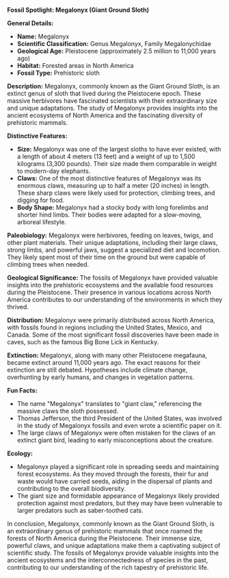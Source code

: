 **Fossil Spotlight: Megalonyx (Giant Ground Sloth)**

**General Details:**
- **Name:** Megalonyx
- **Scientific Classification:** Genus Megalonyx, Family Megalonychidae
- **Geological Age:** Pleistocene (approximately 2.5 million to 11,000 years ago)
- **Habitat:** Forested areas in North America
- **Fossil Type:** Prehistoric sloth

**Description:**
Megalonyx, commonly known as the Giant Ground Sloth, is an extinct genus of sloth that lived during the Pleistocene epoch. These massive herbivores have fascinated scientists with their extraordinary size and unique adaptations. The study of Megalonyx provides insights into the ancient ecosystems of North America and the fascinating diversity of prehistoric mammals.

**Distinctive Features:**
- **Size:** Megalonyx was one of the largest sloths to have ever existed, with a length of about 4 meters (13 feet) and a weight of up to 1,500 kilograms (3,300 pounds). Their size made them comparable in weight to modern-day elephants.
- **Claws:** One of the most distinctive features of Megalonyx was its enormous claws, measuring up to half a meter (20 inches) in length. These sharp claws were likely used for protection, climbing trees, and digging for food.
- **Body Shape:** Megalonyx had a stocky body with long forelimbs and shorter hind limbs. Their bodies were adapted for a slow-moving, arboreal lifestyle.

**Paleobiology:**
Megalonyx were herbivores, feeding on leaves, twigs, and other plant materials. Their unique adaptations, including their large claws, strong limbs, and powerful jaws, suggest a specialized diet and locomotion. They likely spent most of their time on the ground but were capable of climbing trees when needed.

**Geological Significance:**
The fossils of Megalonyx have provided valuable insights into the prehistoric ecosystems and the available food resources during the Pleistocene. Their presence in various locations across North America contributes to our understanding of the environments in which they thrived.

**Distribution:**
Megalonyx were primarily distributed across North America, with fossils found in regions including the United States, Mexico, and Canada. Some of the most significant fossil discoveries have been made in caves, such as the famous Big Bone Lick in Kentucky.

**Extinction:**
Megalonyx, along with many other Pleistocene megafauna, became extinct around 11,000 years ago. The exact reasons for their extinction are still debated. Hypotheses include climate change, overhunting by early humans, and changes in vegetation patterns.

**Fun Facts:**
- The name "Megalonyx" translates to "giant claw," referencing the massive claws the sloth possessed.
- Thomas Jefferson, the third President of the United States, was involved in the study of Megalonyx fossils and even wrote a scientific paper on it.
- The large claws of Megalonyx were often mistaken for the claws of an extinct giant bird, leading to early misconceptions about the creature.

**Ecology:**
- Megalonyx played a significant role in spreading seeds and maintaining forest ecosystems. As they moved through the forests, their fur and waste would have carried seeds, aiding in the dispersal of plants and contributing to the overall biodiversity.
- The giant size and formidable appearance of Megalonyx likely provided protection against most predators, but they may have been vulnerable to larger predators such as saber-toothed cats.

In conclusion, Megalonyx, commonly known as the Giant Ground Sloth, is an extraordinary genus of prehistoric mammals that once roamed the forests of North America during the Pleistocene. Their immense size, powerful claws, and unique adaptations make them a captivating subject of scientific study. The fossils of Megalonyx provide valuable insights into the ancient ecosystems and the interconnectedness of species in the past, contributing to our understanding of the rich tapestry of prehistoric life.